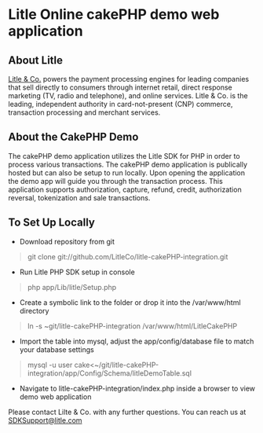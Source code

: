 Litle Online cakePHP demo web application
=====================

About Litle
------------
[Litle &amp; Co.](http://www.litle.com) powers the payment processing engines for leading companies that sell directly to consumers through  internet retail, direct response marketing (TV, radio and telephone), and online services. Litle & Co. is the leading, independent authority in card-not-present (CNP) commerce, transaction processing and merchant services.

About the CakePHP Demo
---------------------
The cakePHP demo application utilizes the Litle SDK for PHP in order to process various transactions. The cakePHP demo application is publically hosted but can also be setup to run locally. Upon opening the application the demo app will guide you through the transaction process. This application supports authorization, capture, refund, credit, authorization reversal, tokenization and sale transactions.

To Set Up Locally
-----------------
- Download repository from git

> git clone git://github.com/LitleCo/litle-cakePHP-integration.git

- Run Litle PHP SDK setup in console

> php app/Lib/litle/Setup.php

- Create a symbolic link to the folder or drop it into the /var/www/html directory

> ln -s ~git/litle-cakePHP-integration /var/www/html/LitleCakePHP

- Import the table into mysql, adjust the app/config/database file to match your database settings

> mysql -u user cake<~/git/litle-cakePHP-integration/app/Config/Schema/litleDemoTable.sql

- Navigate to litle-cakePHP-integration/index.php inside a browser to view demo web application

Please contact Lilte & Co. with any further questions. You can reach us at SDKSupport@litle.com
